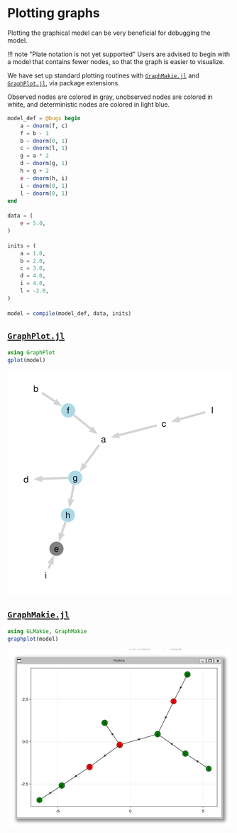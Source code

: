 # Plotting graphs

Plotting the graphical model can be very beneficial for debugging the model.

!!! note "Plate notation is not yet supported"
    Users are advised to begin with a model that contains fewer nodes, so that the graph is easier to visualize.

We have set up standard plotting routines with [`GraphMakie.jl`](https://github.com/MakieOrg/GraphMakie.jl) and [`GraphPlot.jl`](https://github.com/JuliaGraphs/GraphPlot.jl), via package extensions.

Observed nodes are colored in gray, unobserved nodes are colored in white, and deterministic nodes are colored in light blue.

```julia
model_def = @bugs begin
    a ~ dnorm(f, c)
    f = b - 1
    b ~ dnorm(0, 1)
    c ~ dnorm(l, 1)
    g = a * 2
    d ~ dnorm(g, 1)
    h = g + 2
    e ~ dnorm(h, i)
    i ~ dnorm(0, 1)
    l ~ dnorm(0, 1)
end

data = (
    e = 5.0,
)

inits = (
    a = 1.0,
    b = 2.0,
    c = 3.0,
    d = 4.0,
    i = 4.0,
    l = -2.0,
)

model = compile(model_def, data, inits)
```

## [`GraphPlot.jl`](https://github.com/JuliaGraphs/GraphPlot.jl)

```julia
using GraphPlot
gplot(model)
```

![GraphPlot](https://raw.githubusercontent.com/TuringLang/JuliaBUGS.jl/master/docs/assets/graphplot.svg)

## [`GraphMakie.jl`](https://github.com/MakieOrg/GraphMakie.jl)

```julia
using GLMakie, GraphMakie
graphplot(model)
```

![GraphMakie](https://raw.githubusercontent.com/TuringLang/JuliaBUGS.jl/master/docs/assets/makie.jpg)
